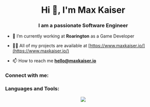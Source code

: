<h1 align="center">Hi 👋, I'm Max Kaiser</h1>
<h3 align="center">I am a passionate Software Engineer</h3>

- 🔭 I’m currently working at **Roarington** as a Game Developer

- 👨‍💻 All of my projects are available at [https://www.maxkaiser.io/](https://www.maxkaiser.io/)

- 📫 How to reach me **hello@maxkaiser.io**

<h3 align="left">Connect with me:</h3>
<p align="left">
</p>

<h3 align="left">Languages and Tools:</h3>
<p align="center">
  <a href="https://skillicons.dev">
    <img src="https://skillicons.dev/icons?i=cpp,neovim,godot,unreal,git" />
  </a>
</p>
